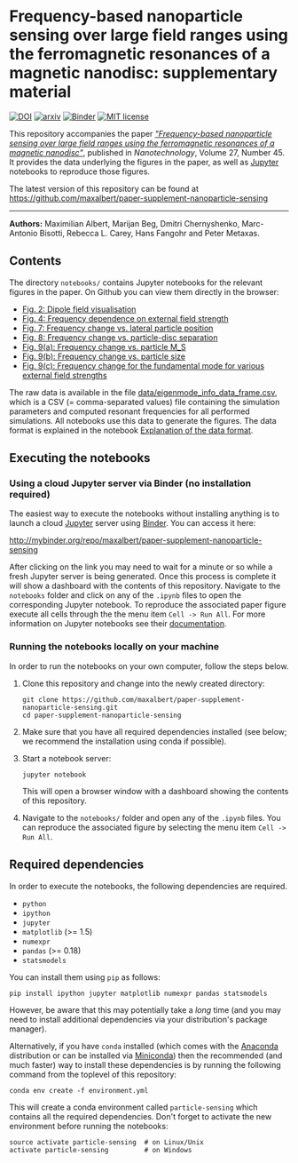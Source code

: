 # Frequency-based nanoparticle sensing over large field ranges using the ferromagnetic resonances of a magnetic nanodisc: supplementary material

[![DOI](https://zenodo.org/badge/doi/10.5281/zenodo.60605.svg)](http://dx.doi.org/10.5281/zenodo.60605)
<a href="https://arxiv.org/abs/1604.07277"><img src="https://img.shields.io/badge/preprint-arxiv:1604.07277-lightgrey.svg" alt="arxiv"></a>
[![Binder](http://mybinder.org/badge.svg)](http://mybinder.org/repo/maxalbert/paper-supplement-nanoparticle-sensing)
[![MIT license](https://img.shields.io/badge/license-MIT-blue.svg?style=flat-square)](https://github.com/maxalbert/paper-supplement-nanoparticle-sensing/raw/master/COPYING)

This repository accompanies the paper [_"Frequency-based nanoparticle sensing over large field ranges using the ferromagnetic resonances of a magnetic nanodisc"_](http://iopscience.iop.org/article/10.1088/0957-4484/27/45/455502/meta), published in _Nanotechnology_, Volume 27, Number 45.
It provides the data underlying the figures in the paper, as well as [Jupyter](https://jupyter.org/) notebooks to reproduce those figures.

The latest version of this repository can be found at https://github.com/maxalbert/paper-supplement-nanoparticle-sensing

----------

**Authors:**
Maximilian Albert, Marijan Beg, Dmitri Chernyshenko, Marc-Antonio Bisotti, Rebecca L. Carey, Hans Fangohr and Peter Metaxas.


## Contents

The directory `notebooks/` contains Jupyter notebooks for the relevant figures in the paper.
On Github you can view them directly in the browser:

- [Fig. 2: Dipole field visualisation](./notebooks/fig_2_dipole_field_visualisation.ipynb)
- [Fig. 4: Frequency dependence on external field strength](./notebooks/fig_4_frequency_dependence_on_external_field.ipynb)
- [Fig. 7: Frequency change vs. lateral particle position](./notebooks/fig_7_frequency_change_vs_lateral_particle_position.ipynb)
- [Fig. 8: Frequency change vs. particle-disc separation](./notebooks/fig_8_frequency_change_vs_particle_separation.ipynb)
- [Fig. 9(a): Frequency change vs. particle M_S](./notebooks/fig_9a_dependence_of_frequency_change_on_particle_Ms.ipynb)
- [Fig. 9(b): Frequency change vs. particle size](./notebooks/fig_9b_dependence_of_frequency_change_on_particle_size.ipynb)
- [Fig. 9(c): Frequency change for the fundamental mode for various external field strengths](./notebooks/fig_9c_comparison_of_frequency_change_for_various_external_field_strengths.ipynb)

The raw data is available in the file [data/eigenmode_info_data_frame.csv](./data/eigenmode_info_data_frame.csv), which is a CSV (= comma-separated values) file containing the simulation parameters and computed resonant frequencies for all performed simulations. All notebooks use this data to generate the figures.
The data format is explained in the notebook [Explanation of the data format](./notebooks/explanation_of_the_data_format.ipynb).


## Executing the notebooks

### Using a cloud Jupyter server via Binder (no installation required)

The easiest way to execute the notebooks without installing anything
is to launch a cloud [Jupyter](https://jupyter.org/) server using
[Binder](http://mybinder.org/). You can access it here:

http://mybinder.org/repo/maxalbert/paper-supplement-nanoparticle-sensing

After clicking on the link you may need to wait for a minute or so while
a fresh Jupyter server is being generated. Once this process is complete
it will show a dashboard with the contents of this repository. Navigate
to the `notebooks` folder and click on any of the `.ipynb` files to open
the corresponding Jupyter notebook. To reproduce the associated paper
figure execute all cells through the the menu item `Cell -> Run All`.
For more information on Jupyter notebooks see their
[documentation](https://jupyter.readthedocs.io/en/latest/index.html).

### Running the notebooks locally on your machine

In order to run the notebooks on your own computer, follow the steps below.

1. Clone this repository and change into the newly created directory:
   ```
   git clone https://github.com/maxalbert/paper-supplement-nanoparticle-sensing.git
   cd paper-supplement-nanoparticle-sensing
   ```

2. Make sure that you have all required dependencies installed (see below; we recommend the installation using conda if possible).

3. Start a notebook server:
   ```
   jupyter notebook
   ```
   This will open a browser window with a dashboard showing the contents of this repository.

4. Navigate to the `notebooks/` folder and open any of the `.ipynb` files. You can reproduce
the associated figure by selecting the menu item `Cell -> Run All`.


## Required dependencies

In order to execute the notebooks, the following dependencies are required.

- `python`
- `ipython`
- `jupyter`
- `matplotlib` (>= 1.5)
- `numexpr`
- `pandas` (>= 0.18)
- `statsmodels`

You can install them using `pip` as follows:
```
pip install ipython jupyter matplotlib numexpr pandas statsmodels
```
However, be aware that this may potentially take a *long* time (and
you may need to install additional dependencies via your
distribution's package manager).

Alternatively, if you have `conda` installed (which comes with the [Anaconda](https://docs.continuum.io/anaconda/index) distribution
or can be installed via [Miniconda](http://conda.pydata.org/miniconda.html)) then the recommended (and much faster) way to install these dependencies
is by running the following command from the toplevel of this repository:
```
conda env create -f environment.yml
```
This will create a conda environment called `particle-sensing` which contains all the required dependencies.
Don't forget to activate the new environment before running the notebooks:
```
source activate particle-sensing  # on Linux/Unix
activate particle-sensing         # on Windows
```

